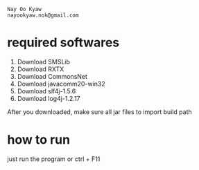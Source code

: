 	Nay Oo Kyaw
	nayookyaw.nok@gmail.com

# required softwares
1. Download SMSLib
2. Download RXTX
3. Download CommonsNet
4. Download javacomm20-win32
5. Download slf4j-1.5.6
6. Download log4j-1.2.17

After you downloaded, make sure all jar files to import build path <br>

# how to run
just run the program or ctrl + F11
